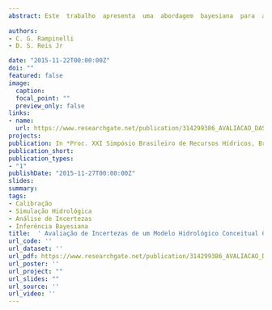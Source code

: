 ```yaml
---
abstract: Este  trabalho  apresenta  uma  abordagem  bayesiana  para  avaliação  das  incertezas  em  modelos do tipo chuva-vazão com uso de técnicas de Cadeia de Markov via Simulação Monte Carlo (MCMC). A abordagem bayesiana via MCMC fornece a distribuição posterior completa de todos os  parâmetros  do  modelo  e  de  qualquer  função  dos  mesmos,  incluindo  a  do  hidrograma  simulado, permitindo  que  os  resultados  de  modelagem  hidrológica possam  ser  empregados  sob  a  ótica  de análise de  risco.Uma bacia  localizada no  estado do  Ceará, na região do semiárido nordestino,  foi  selecionada  para  a  aplicação  dos  estudos,  tendo sido  utilizado  o  algoritmo  MCMC  denominado Metropolis-Hastings.  O  trabalho  apresenta  as distribuições  a  posterioriobtidas  para os principais parâmetros do modelo,  bem  como para  o  desvio padrão do erro  do modelo, com  a indicação do intervalo  de  credibilidade  de  95%.  Os  resultados  ilustram  o  potencial  dessa  abordagem  para  a avaliação  das  incertezas  envolvidas  no  emprego  de  modelos  chuva-vazão,  embora  ainda  seja necessário explorar melhor a influencia  das distribuições a  priori e das distribuições propostas na geração das cadeias de Markov. 
 
authors:
- C. G. Rampinelli 
- D. S. Reis Jr

date: "2015-11-22T00:00:00Z"
doi: ""
featured: false
image:
  caption: 
  focal_point: ""
  preview_only: false
links:
- name: 
  url: https://www.researchgate.net/publication/314299386_AVALIACAO_DAS_INCERTEZAS_DE_UM_MODELO_HIDROLOGICO_CONCEITUAL_CHUVA-VAZAO_A_PARTIR_DE_UMA_ABORDAGEM_BAYESIANA_BAYESIAN_ANALYSIS_FOR_EVALUATION_OF_UNCERTAINTY_INCONCEPTUAL_RAINFALL-RUNOFF_MODELS
projects:
publication: In *Proc. XXI Simpósio Brasileiro de Recursos Hídricos, Brasília/DF*
publication_short: 
publication_types:
- "1"
publishDate: "2015-11-27T00:00:00Z"
slides: 
summary:  
tags:
- Calibração
- Simulação Hidrológica
- Análise de Incertezas
- Inferência Bayesiana
title:  ' Avaliação de Incertezas de um Modelo Hidrológico Conceitual Chuva-Vazão a partir de uma Abordagem Bayesiana'
url_code: ''
url_dataset: ''
url_pdf: https://www.researchgate.net/publication/314299386_AVALIACAO_DAS_INCERTEZAS_DE_UM_MODELO_HIDROLOGICO_CONCEITUAL_CHUVA-VAZAO_A_PARTIR_DE_UMA_ABORDAGEM_BAYESIANA_BAYESIAN_ANALYSIS_FOR_EVALUATION_OF_UNCERTAINTY_INCONCEPTUAL_RAINFALL-RUNOFF_MODELS
url_poster: ''
url_project: ""
url_slides: ""
url_source: ''
url_video: ''
---
```




